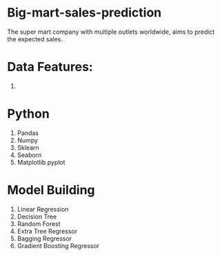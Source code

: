 # Big-mart-sales-prediction
The super mart company with multiple outlets worldwide, aims to predict the expected sales.


# Data Features:
1. 





# Python
1. Pandas
2. Numpy
3. Sklearn
4. Seaborn
5. Matplotlib.pyplot


# Model Building

1. Linear Regression
2. Decision Tree
3. Random Forest
4. Extra Tree Regressor
5. Bagging Regressor
6. Gradient Boosting Regressor

